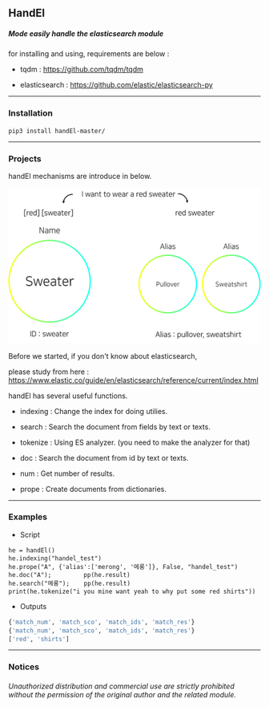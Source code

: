 ## HandEl

##### Mode easily handle the elasticsearch module

for installing and using, requirements are below : 

* tqdm : https://github.com/tqdm/tqdm

* elasticsearch : https://github.com/elastic/elasticsearch-py

***

### Installation

```code
pip3 install handEl-master/
```

***

### Projects

handEl mechanisms are introduce in below.

![hd1](./imgs/hd1.png)

Before we started, if you don't know about elasticsearch,

please study from here : https://www.elastic.co/guide/en/elasticsearch/reference/current/index.html

handEl has several useful functions.

* indexing : Change the index for doing utilies.

* search : Search the document from fields by text or texts.

* tokenize : Using ES analyzer. (you need to make the analyzer for that)

* doc : Search the document from id by text or texts.

* num : Get number of results.

* prope : Create documents from dictionaries.

***

### Examples

* Script
```python3
he = handEl()
he.indexing("handel_test")
he.prope("A", {'alias':['merong', '메롱']}, False, "handel_test")
he.doc("A");         pp(he.result)
he.search("메롱");    pp(he.result)
print(he.tokenize("i you mine want yeah to why put some red shirts"))
```
* Outputs
```python
{'match_num', 'match_sco', 'match_ids', 'match_res'}
{'match_num', 'match_sco', 'match_ids', 'match_res'}
['red', 'shirts']
```

***


### Notices

###### Unauthorized distribution and commercial use are strictly prohibited without the permission of the original author and the related module.
